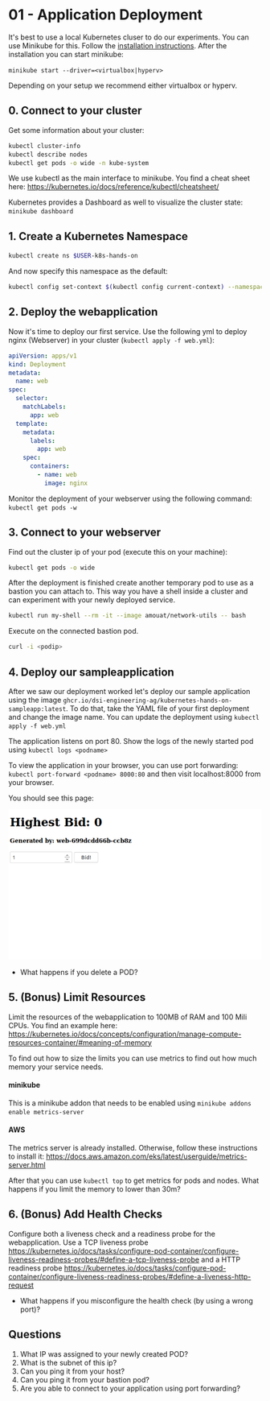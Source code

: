 # 01 - Application Deployment

It's best to use a local Kubernetes cluser to do our experiments. You can use Minikube for this. Follow the [installation instructions](https://kubernetes.io/docs/tasks/tools/install-minikube/). After the installation you can start minikube:

`minikube start --driver=<virtualbox|hyperv>`

Depending on your setup we recommend either virtualbox or hyperv.

## 0. Connect to your cluster

Get some information about your cluster:

```bash
kubectl cluster-info
kubectl describe nodes
kubectl get pods -o wide -n kube-system
```

We use kubectl as the main interface to minikube. You find a cheat sheet here: https://kubernetes.io/docs/reference/kubectl/cheatsheet/

Kubernetes provides a Dashboard as well to visualize the cluster state: `minikube dashboard`

## 1. Create a Kubernetes Namespace

```bash
kubectl create ns $USER-k8s-hands-on
```

And now specify this namespace as the default:
```bash
kubectl config set-context $(kubectl config current-context) --namespace=$USER-k8s-hands-on
```

## 2. Deploy the webapplication

Now it's time to deploy our first service. Use the following yml to deploy nginx (Webserver) in your cluster (`kubectl apply -f web.yml`):

```yml
apiVersion: apps/v1
kind: Deployment
metadata:
  name: web
spec:
  selector:
    matchLabels:
      app: web
  template:
    metadata:
      labels:
        app: web
    spec:
      containers:
        - name: web
          image: nginx
```

Monitor the deployment of your webserver using the following command: `kubectl get pods -w`

## 3. Connect to your webserver

Find out the cluster ip of your pod (execute this on your machine):

```bash
kubectl get pods -o wide
```

After the deployment is finished create another temporary pod to use as a bastion you can attach to. This way you have a shell inside a cluster and can experiment with your newly deployed service.

```bash
kubectl run my-shell --rm -it --image amouat/network-utils -- bash
```

Execute on the connected bastion pod.

```bash
curl -i <podip>
```

## 4. Deploy our sampleapplication

After we saw our deployment worked let's deploy our sample application using the image `ghcr.io/dsi-engineering-ag/kubernetes-hands-on-sampleapp:latest`. To do that, take the YAML file of your first deployment and change the image name. You can update the deployment using `kubectl apply -f web.yml`

The application listens on port 80. Show the logs of the newly started pod using `kubectl logs <podname>`

To view the application in your browser, you can use port forwarding: `kubectl port-forward <podname> 8000:80` and then visit localhost:8000 from your browser.

You should see this page:

![Webapp](webapp.png "Auction App")


- What happens if you delete a POD?

## 5. (Bonus) Limit Resources

Limit the resources of the webapplication to 100MB of RAM and 100 Mili CPUs. You find an example here: https://kubernetes.io/docs/concepts/configuration/manage-compute-resources-container/#meaning-of-memory

To find out how to size the limits you can use metrics to find out how much memory your service needs. 

#### minikube
This is a minikube addon that needs to be enabled using `minikube addons enable metrics-server`

#### AWS
The metrics server is already installed. Otherwise, follow these instructions to install it: https://docs.aws.amazon.com/eks/latest/userguide/metrics-server.html

After that you can use `kubectl top` to get metrics for pods and nodes. What happens if you limit the memory to lower than 30m?


## 6. (Bonus) Add Health Checks

Configure both a liveness check and a readiness probe for the webapplication. Use a TCP liveness probe https://kubernetes.io/docs/tasks/configure-pod-container/configure-liveness-readiness-probes/#define-a-tcp-liveness-probe and a HTTP readiness probe https://kubernetes.io/docs/tasks/configure-pod-container/configure-liveness-readiness-probes/#define-a-liveness-http-request

- What happens if you misconfigure the health check (by using a wrong port)?

## Questions

1. What IP was assigned to your newly created POD?
2. What is the subnet of this ip?
3. Can you ping it from your host?
4. Can you ping it from your bastion pod?
5. Are you able to connect to your application using port forwarding?

